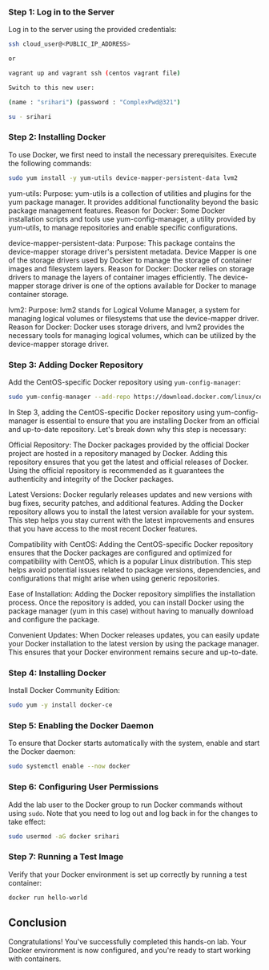 ### Step 1: Log in to the Server

Log in to the server using the provided credentials:

```bash
ssh cloud_user@<PUBLIC_IP_ADDRESS>

or 

vagrant up and vagrant ssh (centos vagrant file)

Switch to this new user:

(name : "srihari") (password : "ComplexPwd@321")

su - srihari

```

### Step 2: Installing Docker

To use Docker, we first need to install the necessary prerequisites. Execute the following commands:

```bash
sudo yum install -y yum-utils device-mapper-persistent-data lvm2
```
yum-utils:
Purpose: yum-utils is a collection of utilities and plugins for the yum package manager. 
It provides additional functionality beyond the basic package management features.
Reason for Docker: Some Docker installation scripts and tools use yum-config-manager, 
a utility provided by yum-utils, to manage repositories and enable specific configurations.

device-mapper-persistent-data:
Purpose: This package contains the device-mapper storage driver's persistent metadata. 
Device Mapper is one of the storage drivers used by Docker to manage the storage of container images and filesystem layers.
Reason for Docker: Docker relies on storage drivers to manage the layers of container images efficiently. 
The device-mapper storage driver is one of the options available for Docker to manage container storage.

lvm2:
Purpose: lvm2 stands for Logical Volume Manager, 
a system for managing logical volumes or filesystems that use the device-mapper driver.
Reason for Docker: Docker uses storage drivers, and 
lvm2 provides the necessary tools for managing logical volumes,
which can be utilized by the device-mapper storage driver.

### Step 3: Adding Docker Repository

Add the CentOS-specific Docker repository using `yum-config-manager`:

```bash
sudo yum-config-manager --add-repo https://download.docker.com/linux/centos/docker-ce.repo
```

In Step 3, adding the CentOS-specific Docker repository using yum-config-manager is essential 
to ensure that you are installing Docker from an official and up-to-date repository. 
Let's break down why this step is necessary:

Official Repository:
The Docker packages provided by the official Docker project are hosted in a repository managed by Docker.
Adding this repository ensures that you get the latest and official releases of Docker.
Using the official repository is recommended as it guarantees the authenticity and integrity of the Docker packages.

Latest Versions:
Docker regularly releases updates and new versions with bug fixes, security patches, and additional features. 
Adding the Docker repository allows you to install the latest version available for your system.
This step helps you stay current with the latest improvements and 
ensures that you have access to the most recent Docker features.

Compatibility with CentOS:
Adding the CentOS-specific Docker repository ensures that the Docker packages are configured and 
optimized for compatibility with CentOS, which is a popular Linux distribution.
This step helps avoid potential issues related to package versions, dependencies, and 
configurations that might arise when using generic repositories.

Ease of Installation:
Adding the Docker repository simplifies the installation process. 
Once the repository is added, you can install Docker using the package manager (yum in this case) without having to manually download 
and configure the package.

Convenient Updates:
When Docker releases updates, you can easily update your Docker installation to the latest version by using the package manager. 
This ensures that your Docker environment remains secure and up-to-date.

### Step 4: Installing Docker

Install Docker Community Edition:

```bash
sudo yum -y install docker-ce
```

### Step 5: Enabling the Docker Daemon

To ensure that Docker starts automatically with the system, enable and start the Docker daemon:

```bash
sudo systemctl enable --now docker
```

### Step 6: Configuring User Permissions

Add the lab user to the Docker group to run Docker commands without using `sudo`. Note that you need to log out and log back in for the changes to take effect:

```bash
sudo usermod -aG docker srihari
```

### Step 7: Running a Test Image

Verify that your Docker environment is set up correctly by running a test container:

```bash
docker run hello-world
```

## Conclusion

Congratulations! You've successfully completed this hands-on lab. Your Docker environment is now configured, and you're ready to start working with containers.
```